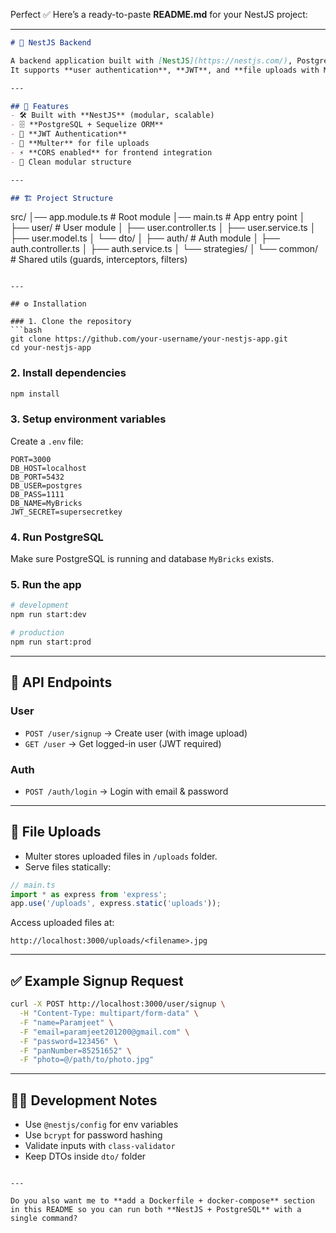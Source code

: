 Perfect ✅ Here’s a ready-to-paste **README.md** for your NestJS project:

---

```markdown
# 🚀 NestJS Backend

A backend application built with [NestJS](https://nestjs.com/), PostgreSQL, and Sequelize ORM.  
It supports **user authentication**, **JWT**, and **file uploads with Multer**.

---

## 📌 Features
- 🛠 Built with **NestJS** (modular, scalable)
- 🗄 **PostgreSQL + Sequelize ORM**
- 🔐 **JWT Authentication**
- 📂 **Multer** for file uploads
- ⚡ **CORS enabled** for frontend integration
- 🧩 Clean modular structure

---

## 🏗 Project Structure
```

src/
│── app.module.ts        # Root module
│── main.ts              # App entry point
│
├── user/                # User module
│   ├── user.controller.ts
│   ├── user.service.ts
│   ├── user.model.ts
│   └── dto/
│
├── auth/                # Auth module
│   ├── auth.controller.ts
│   ├── auth.service.ts
│   └── strategies/
│
└── common/              # Shared utils (guards, interceptors, filters)

````

---

## ⚙️ Installation

### 1. Clone the repository
```bash
git clone https://github.com/your-username/your-nestjs-app.git
cd your-nestjs-app
````

### 2. Install dependencies

```bash
npm install
```

### 3. Setup environment variables

Create a `.env` file:

```env
PORT=3000
DB_HOST=localhost
DB_PORT=5432
DB_USER=postgres
DB_PASS=1111
DB_NAME=MyBricks
JWT_SECRET=supersecretkey
```

### 4. Run PostgreSQL

Make sure PostgreSQL is running and database `MyBricks` exists.

### 5. Run the app

```bash
# development
npm run start:dev

# production
npm run start:prod
```

---

## 📡 API Endpoints

### User

* `POST /user/signup` → Create user (with image upload)
* `GET /user` → Get logged-in user (JWT required)

### Auth

* `POST /auth/login` → Login with email & password

---

## 📂 File Uploads

* Multer stores uploaded files in `/uploads` folder.
* Serve files statically:

```ts
// main.ts
import * as express from 'express';
app.use('/uploads', express.static('uploads'));
```

Access uploaded files at:

```
http://localhost:3000/uploads/<filename>.jpg
```

---

## ✅ Example Signup Request

```bash
curl -X POST http://localhost:3000/user/signup \
  -H "Content-Type: multipart/form-data" \
  -F "name=Paramjeet" \
  -F "email=paramjeet201200@gmail.com" \
  -F "password=123456" \
  -F "panNumber=85251652" \
  -F "photo=@/path/to/photo.jpg"
```

---

## 🧑‍💻 Development Notes

* Use `@nestjs/config` for env variables
* Use `bcrypt` for password hashing
* Validate inputs with `class-validator`
* Keep DTOs inside `dto/` folder

```

---

Do you also want me to **add a Dockerfile + docker-compose** section in this README so you can run both **NestJS + PostgreSQL** with a single command?
```
